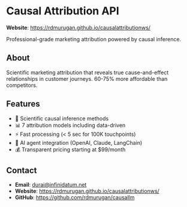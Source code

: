 # Causal Attribution API

**Website**: https://rdmurugan.github.io/causalattributionws/

Professional-grade marketing attribution powered by causal inference.

## About

Scientific marketing attribution that reveals true cause-and-effect relationships in customer journeys. 60-75% more affordable than competitors.

## Features

- 🔬 Scientific causal inference methods
- 📊 7 attribution models including data-driven
- ⚡ Fast processing (< 5 sec for 100K touchpoints)
- 🤖 AI agent integration (OpenAI, Claude, LangChain)
- 💰 Transparent pricing starting at $99/month

## Contact

- **Email**: durai@infinidatum.net
- **Website**: https://rdmurugan.github.io/causalattributionws/
- **GitHub**: https://github.com/rdmurugan/causallm
